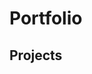 # Portfolio

<!--
**FOR EACH PROJECT MAKE SURE TO PUT STUFF IN THE README.TXT, STUFF LIKE:** 
  - Goal/Purpurse of project*
  - *Features*
  - *Tech Stack*
    - *I implemented X using framework Y because.*
  - * What the project showcases *
  - *etc.*
-->

## Projects
<!-- Ideas:
        - One with OpenGL/Vulkan where you type and a 3d version of it is on the screen
            as you type (Maybe only takes a couple seconds worth of text?). Camera also
            moves around smoothly (Maybe more erratically the faster you type?). Maybe 
            instead of flat objects, use particles and trails to fill in the space?
        - One that will serve as the github pages webpage to host my portfolio projects.

    Should do: If my skills improved and is warrented/beneficial enough, recreate previous
      from the ground up and provide links and a quick (no more than a sentance) of what
      the previous versions are about. Also include what is new/different/improved about
      the current up to date version.
-->
